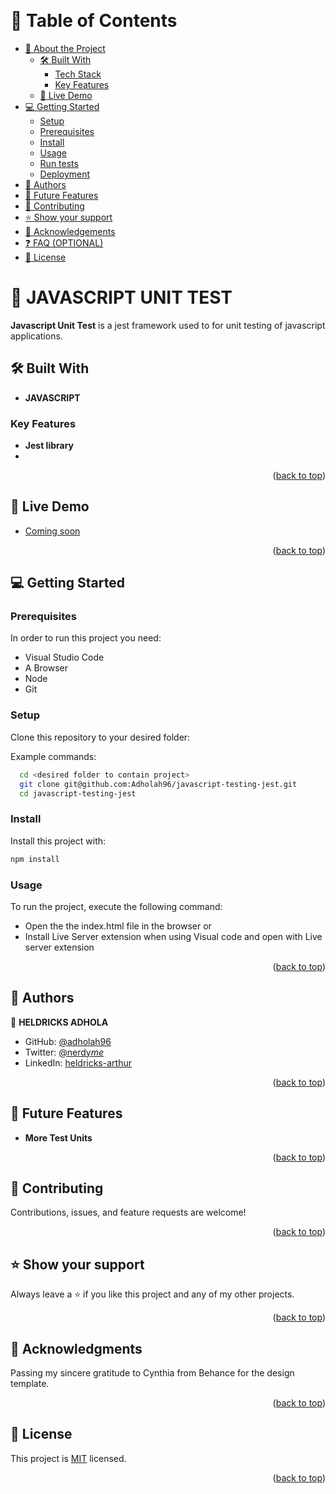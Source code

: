 <a name="readme-top"></a>

<!--
HOW TO USE:
This is an example of how you may give instructions on setting up your project locally.

Modify this file to match your project and remove sections that don't apply.

REQUIRED SECTIONS:
- Table of Contents
- About the Project
  - Built With
  - Live Demo
- Getting Started
- Authors
- Future Features
- Contributing
- Show your support
- Acknowledgements
- License

OPTIONAL SECTIONS:
- FAQ

After you're finished please remove all the comments and instructions!
-->

<div align="center">
  <!-- You are encouraged to replace this logo with your own! Otherwise you can also remove it. -->
  <!-- <img src="murple_logo.png" alt="logo" width="140"  height="auto" /> -->
  <br/>

  <!-- <h3><b>Microverse README Template</b></h3> -->

</div>

<!-- TABLE OF CONTENTS -->

# 📗 Table of Contents

- [📖 About the Project](#about-project)
  - [🛠 Built With](#built-with)
    - [Tech Stack](#tech-stack)
    - [Key Features](#key-features)
  - [🚀 Live Demo](#live-demo)
- [💻 Getting Started](#getting-started)
  - [Setup](#setup)
  - [Prerequisites](#prerequisites)
  - [Install](#install)
  - [Usage](#usage)
  - [Run tests](#run-tests)
  - [Deployment](#triangular_flag_on_post-deployment)
- [👥 Authors](#authors)
- [🔭 Future Features](#future-features)
- [🤝 Contributing](#contributing)
- [⭐️ Show your support](#support)
- [🙏 Acknowledgements](#acknowledgements)
- [❓ FAQ (OPTIONAL)](#faq)
- [📝 License](#license)

<!-- PROJECT DESCRIPTION -->

# 📖 JAVASCRIPT UNIT TEST <a name="about-project"></a>

<!-- > Describe your project in 1 or 2 sentences. -->

**Javascript Unit Test** is a jest framework used to for unit testing of javascript applications.

## 🛠 Built With <a name="built-with"></a>

- **JAVASCRIPT**

<!-- Features -->

### Key Features <a name="key-features"></a>

<!-- > Describe between 1-3 key features of the application. -->

- **Jest library**
-

<p align="right">(<a href="#readme-top">back to top</a>)</p>

<!-- LIVE DEMO -->

## 🚀 Live Demo <a name="live-demo"></a>

<!-- > Add a link to your deployed project. -->

- [Coming soon](#)

<p align="right">(<a href="#readme-top">back to top</a>)</p>

## 💻 Getting Started <a name="getting-started"></a>

### Prerequisites

In order to run this project you need:

- Visual Studio Code
- A Browser
- Node
- Git

### Setup

Clone this repository to your desired folder:

Example commands:

```sh
  cd <desired folder to contain project>
  git clone git@github.com:Adholah96/javascript-testing-jest.git
  cd javascript-testing-jest
```

### Install

Install this project with:

```sh
npm install
```

### Usage

To run the project, execute the following command:

- Open the the index.html file in the browser or
- Install Live Server extension when using Visual code and open with Live server extension

<p align="right">(<a href="#readme-top">back to top</a>)</p>

<!-- AUTHORS -->

## 👥 Authors <a name="authors"></a>

<!-- > Mention all of the collaborators of this project. -->

👤 **HELDRICKS ADHOLA**

- GitHub: [@adholah96](https://github.com/Adholah96)
- Twitter: [@nerdy*me*](https://twitter.com/nerdy_me_)
- LinkedIn: [heldricks-arthur](https://linkedin.com/in/heldricks-arthur-59ab2411a)

<p align="right">(<a href="#readme-top">back to top</a>)</p>

<!-- FUTURE FEATURES -->

## 🔭 Future Features <a name="future-features"></a>

 <!-- Describe 1 - 3 features you will add to the project. -->

- **More Test Units**

<p align="right">(<a href="#readme-top">back to top</a>)</p>

<!-- CONTRIBUTING -->

## 🤝 Contributing <a name="contributing"></a>

Contributions, issues, and feature requests are welcome!

<!-- Feel free to check the [issues page](../../issues/). -->

<p align="right">(<a href="#readme-top">back to top</a>)</p>

<!-- SUPPORT -->

## ⭐️ Show your support <a name="support"></a>

Always leave a ⭐️ if you like this project and any of my other projects.

<p align="right">(<a href="#readme-top">back to top</a>)</p>

<!-- ACKNOWLEDGEMENTS -->

## 🙏 Acknowledgments <a name="acknowledgements"></a>

<!-- > Give credit to everyone who inspired your codebase. -->

Passing my sincere gratitude to Cynthia from Behance for the design template.

<p align="right">(<a href="#readme-top">back to top</a>)</p>

<!-- FAQ (optional) -->

<!-- ## ❓ FAQ (OPTIONAL) <a name="faq"></a>

<!-- > Add at least 2 questions new developers would ask when they decide to use your project. -->

<!-- - **[Question_1]**

  - [Answer_1]

- **[Question_2]**

  - [Answer_2]

<p align="right">(<a href="#readme-top">back to top</a>)</p> -->

<!-- LICENSE -->

## 📝 License <a name="license"></a>

This project is [MIT](./MIT.md) licensed.

<p align="right">(<a href="#readme-top">back to top</a>)</p>
